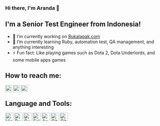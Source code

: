 ### Hi there, I'm Aranda 👋

## I'm a Senior Test Engineer from Indonesia!
- 🔭 I’m currently working on [Bukalapak.com][bukalapak]
- 🌱 I’m currently learning Ruby, automation test, QA management, and anything interesting
- ⚡ Fun fact: Like playing games such as Dota 2, Dota Underlords, and some mobile apps games

## How to reach me:
[<img align="left" alt="arsoedjono | Twitter" width="22px" src="https://cdn.jsdelivr.net/npm/simple-icons@3.8.0/icons/twitter.svg" />][twitter]
[<img align="left" alt="arsoedjono | LinkedIn" width="22px" src="https://cdn.jsdelivr.net/npm/simple-icons@3.8.0/icons/linkedin.svg" />][linkedin]
[<img align="left" alt="arsoedjono | Instagram" width="22px" src="https://cdn.jsdelivr.net/npm/simple-icons@3.8.0/icons/instagram.svg" />][instagram]

<br/>

## Language and Tools:
[<img align="left" alt="Visual Studio Code" width="26px" src="https://cdn.jsdelivr.net/npm/simple-icons@3.8.0/icons/visualstudiocode.svg" />][vscode]
[<img align="left" alt="Ruby" width="26px" src="https://cdn.jsdelivr.net/npm/simple-icons@3.8.0/icons/ruby.svg" />][ruby]
[<img align="left" alt="Cucumber" width="26px" src="https://cdn.worldvectorlogo.com/logos/cucumber.svg" />][cucumber]
[<img align="left" alt="Selenium" width="26px" src="https://cdn.iconscout.com/icon/premium/png-512-thumb/selenium-559980.png" />][selenium]
[<img align="left" alt="Appium" width="26px" src="https://cdn.worldvectorlogo.com/logos/appium.svg" />][appium]
[<img align="left" alt="Git" width="26px" src="https://cdn.jsdelivr.net/npm/simple-icons@3.8.0/icons/git.svg" />][git]
[<img align="left" alt="GitHub" width="26px" src="https://cdn.jsdelivr.net/npm/simple-icons@3.8.0/icons/github.svg" />][github]

[bukalapak]: https://www.bukalapak.com
[twitter]: https://twitter.com/arsoedjono
[linkedin]: https://linkedin.com/in/arsoedjono
[instagram]: https://instagram.com/arsoedjono
[vscode]: https://code.visualstudio.com/
[git]: https://git-scm.com/
[github]: https://github.com/
[ruby]: https://www.ruby-lang.org/
[appium]: http://appium.io/
[selenium]: https://www.selenium.dev/
[cucumber]: https://cucumber.io/

<!--
**arsoedjono/arsoedjono** is a ✨ _special_ ✨ repository because its `README.md` (this file) appears on your GitHub profile.

Here are some ideas to get you started:

- 🔭 I’m currently working on ...
- 🌱 I’m currently learning ...
- 👯 I’m looking to collaborate on ...
- 🤔 I’m looking for help with ...
- 💬 Ask me about ...
- 📫 How to reach me: ...
- 😄 Pronouns: ...
- ⚡ Fun fact: ...
-->
